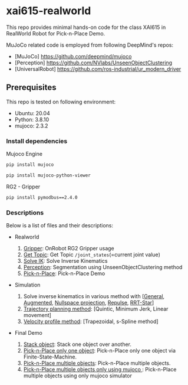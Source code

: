 # xai615-realworld
This repo provides minimal hands-on code for the class XAI615 in RealWorld Robot for Pick-n-Place Demo.

MuJoCo related code is employed from following DeepMind's repos: 

* [MuJoCo] https://github.com/deepmind/mujoco
* [Perception] https://github.com/NVlabs/UnseenObjectClustering
* [UniversalRobot] https://github.com/ros-industrial/ur_modern_driver

## Prerequisites

This repo is tested on following environment:

* Ubuntu: 20.04
* Python: 3.8.10
* mujoco: 2.3.2

### Install dependencies

Mujoco Engine
```bash
pip install mujoco

pip install mujoco-python-viewer
```

RG2 - Gripper
```bash
pip install pymodbus==2.4.0
```

### Descriptions
Below is a list of files and their descriptions:

* Realworld
    1. [Gripper](https://github.com/joonhyung-lee/xai615-realworld/blob/main/code/realworld/demo_realworld_gripper.ipynb): OnRobot RG2 Gripper usage
    2. [Get Topic](https://github.com/joonhyung-lee/xai615-realworld/blob/main/code/realworld/demo_realworld_get_topic.ipynb): Get Topic `/joint_states`(=current joint value)
    3. [Solve IK](https://github.com/joonhyung-lee/xai615-realworld/blob/main/code/realworld/demo_realworld_solve_ik.ipynb): Solve Inverse Kinematics
    4. [Perception](https://github.com/joonhyung-lee/xai615-realworld/blob/main/code/realworld/demo_realworld_perception.ipynb): Segmentation using UnseenObjectClustering method
    5. [Pick-n-Place](https://github.com/joonhyung-lee/xai615-realworld/blob/main/code/realworld/demo_realworld_pick_n_place.ipynb): Pick-n-Place Demo

* Simulation
    1. Solve inverse kinematics in various method with [[General](https://github.com/joonhyung-lee/xai615-realworld/blob/main/code/simulation/demo_sim_solve_ik.ipynb), [Augmented](https://github.com/joonhyung-lee/xai615-realworld/blob/main/code/simulation/demo_sim_solve_ik_augmented.ipynb), [Nullspace projection](https://github.com/joonhyung-lee/xai615-realworld/blob/main/code/simulation/demo_sim_solve_ik_nullspace_projection.ipynb), [Repulse](https://github.com/joonhyung-lee/xai615-realworld/blob/main/code/simulation/demo_sim_solve_ik_repelling.ipynb), [RRT-Star](https://github.com/joonhyung-lee/xai615-realworld/blob/main/code/simulation/demo_sim_solve_ik_rrt.ipynb)]
    2. [Trajectory planning method](https://github.com/joonhyung-lee/xai615-realworld/blob/main/code/simulation/demo_sim_trajectory_planning.ipynb): [Quintic, Minimum Jerk, Linear movement]
    3. [Velocity profile method](https://github.com/joonhyung-lee/xai615-realworld/blob/main/code/simulation/demo_sim_trapezoidal_spline.ipynb): [Trapezoidal, s-Spline method]

* Final Demo
    1. [Stack object](https://github.com/joonhyung-lee/xai615-realworld/blob/main/code/final_demo.py): Stack one object over another.
    2. [Pick-n-Place only one object](https://github.com/joonhyung-lee/xai615-realworld/blob/main/code/final_demo_pick-n-place.ipynb): Pick-n-Place only one object via Finite-State-Machine.
    3. [Pick-n-Place multiple objects](https://github.com/joonhyung-lee/xai615-realworld/blob/main/code/final_demo_pick-n-place_mutiple.ipynb): Pick-n-Place multiple objects.
    4. [Pick-n-Place multiple objects only using mujoco ](https://github.com/joonhyung-lee/xai615-realworld/blob/main/code/final_demo_sim_pick-n-place_mutiple.ipynb): Pick-n-Place multiple objects using only mujoco simulator